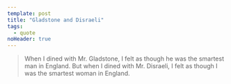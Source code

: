 ```yaml
---
template: post
title: "Gladstone and Disraeli"
tags:
  - quote
noHeader: true
---
```


> When I dined with Mr. Gladstone, I felt as though he was the smartest
> man in England. But when I dined with Mr. Disraeli, I felt as though
> I was the smartest woman in England.
